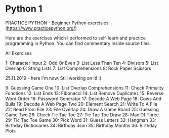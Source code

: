 # Python 1
PRACTICE PYTHON - Beginner Python exercisies (https://www.practicepython.org/)

Here are the exercises which I performed to self-learn and practice programming in Python.
You can find commentary inside source files.

All Exercises

1: Character Input
2: Odd Or Even
3: List Less Than Ten
4: Divisors
5: List Overlap
6: String Lists
7: List Comprehensions
8: Rock Paper Scissors

25.11.2019 - here I'm now. Still working on it! :)

9: Guessing Game One
10: List Overlap Comprehensions
11: Check Primality Functions
12: List Ends
13: Fibonacci
14: List Remove Duplicates
15: Reverse Word Order
16: Password Generator
17: Decode A Web Page
18: Cows And Bulls
19: Decode A Web Page Two
20: Element Search
21: Write To A File
22: Read From File
23: File Overlap
24: Draw A Game Board
25: Guessing Game Two
26: Check Tic Tac Toe
27: Tic Tac Toe Draw
28: Max Of Three
29: Tic Tac Toe Game
30: Pick Word
31: Guess Letters
32: Hangman
33: Birthday Dictionaries
34: Birthday Json
35: Birthday Months
36: Birthday Plots
